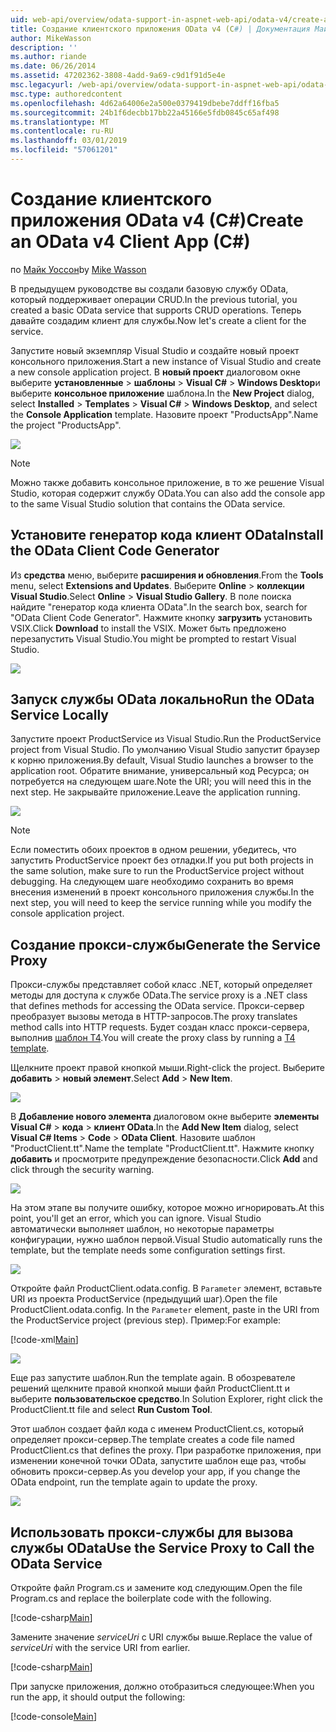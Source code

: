 ```yaml
---
uid: web-api/overview/odata-support-in-aspnet-web-api/odata-v4/create-an-odata-v4-client-app
title: Создание клиентского приложения OData v4 (C#) | Документация Майкрософт
author: MikeWasson
description: ''
ms.author: riande
ms.date: 06/26/2014
ms.assetid: 47202362-3808-4add-9a69-c9d1f91d5e4e
msc.legacyurl: /web-api/overview/odata-support-in-aspnet-web-api/odata-v4/create-an-odata-v4-client-app
msc.type: authoredcontent
ms.openlocfilehash: 4d62a64006e2a500e0379419dbebe7ddff16fba5
ms.sourcegitcommit: 24b1f6decbb17bb22a45166e5fdb0845c65af498
ms.translationtype: MT
ms.contentlocale: ru-RU
ms.lasthandoff: 03/01/2019
ms.locfileid: "57061201"
---
```

<a name="create-an-odata-v4-client-app-c"></a><span data-ttu-id="d9f4f-102">Создание клиентского приложения OData v4 (C#)</span><span class="sxs-lookup"><span data-stu-id="d9f4f-102">Create an OData v4 Client App (C#)</span></span>
====================
<span data-ttu-id="d9f4f-103">по [Майк Уоссон](https://github.com/MikeWasson)</span><span class="sxs-lookup"><span data-stu-id="d9f4f-103">by [Mike Wasson](https://github.com/MikeWasson)</span></span>

<span data-ttu-id="d9f4f-104">В предыдущем руководстве вы создали базовую службу OData, который поддерживает операции CRUD.</span><span class="sxs-lookup"><span data-stu-id="d9f4f-104">In the previous tutorial, you created a basic OData service that supports CRUD operations.</span></span> <span data-ttu-id="d9f4f-105">Теперь давайте создадим клиент для службы.</span><span class="sxs-lookup"><span data-stu-id="d9f4f-105">Now let's create a client for the service.</span></span>

<span data-ttu-id="d9f4f-106">Запустите новый экземпляр Visual Studio и создайте новый проект консольного приложения.</span><span class="sxs-lookup"><span data-stu-id="d9f4f-106">Start a new instance of Visual Studio and create a new console application project.</span></span> <span data-ttu-id="d9f4f-107">В **новый проект** диалоговом окне выберите **установленные** &gt; **шаблоны** &gt; **Visual C#** &gt; **Windows Desktop**и выберите **консольное приложение** шаблона.</span><span class="sxs-lookup"><span data-stu-id="d9f4f-107">In the **New Project** dialog, select **Installed** &gt; **Templates** &gt; **Visual C#** &gt; **Windows Desktop**, and select the **Console Application** template.</span></span> <span data-ttu-id="d9f4f-108">Назовите проект &quot;ProductsApp&quot;.</span><span class="sxs-lookup"><span data-stu-id="d9f4f-108">Name the project &quot;ProductsApp&quot;.</span></span>

![](create-an-odata-v4-client-app/_static/image1.png)

> [!NOTE]
> <span data-ttu-id="d9f4f-109">Можно также добавить консольное приложение, в то же решение Visual Studio, которая содержит службу OData.</span><span class="sxs-lookup"><span data-stu-id="d9f4f-109">You can also add the console app to the same Visual Studio solution that contains the OData service.</span></span>


## <a name="install-the-odata-client-code-generator"></a><span data-ttu-id="d9f4f-110">Установите генератор кода клиент OData</span><span class="sxs-lookup"><span data-stu-id="d9f4f-110">Install the OData Client Code Generator</span></span>

<span data-ttu-id="d9f4f-111">Из **средства** меню, выберите **расширения и обновления**.</span><span class="sxs-lookup"><span data-stu-id="d9f4f-111">From the **Tools** menu, select **Extensions and Updates**.</span></span> <span data-ttu-id="d9f4f-112">Выберите **Online** &gt; **коллекции Visual Studio**.</span><span class="sxs-lookup"><span data-stu-id="d9f4f-112">Select **Online** &gt; **Visual Studio Gallery**.</span></span> <span data-ttu-id="d9f4f-113">В поле поиска найдите &quot;генератор кода клиента OData&quot;.</span><span class="sxs-lookup"><span data-stu-id="d9f4f-113">In the search box, search for &quot;OData Client Code Generator&quot;.</span></span> <span data-ttu-id="d9f4f-114">Нажмите кнопку **загрузить** установить VSIX.</span><span class="sxs-lookup"><span data-stu-id="d9f4f-114">Click **Download** to install the VSIX.</span></span> <span data-ttu-id="d9f4f-115">Может быть предложено перезапустить Visual Studio.</span><span class="sxs-lookup"><span data-stu-id="d9f4f-115">You might be prompted to restart Visual Studio.</span></span>

[![](create-an-odata-v4-client-app/_static/image3.png)](create-an-odata-v4-client-app/_static/image2.png)

## <a name="run-the-odata-service-locally"></a><span data-ttu-id="d9f4f-116">Запуск службы OData локально</span><span class="sxs-lookup"><span data-stu-id="d9f4f-116">Run the OData Service Locally</span></span>

<span data-ttu-id="d9f4f-117">Запустите проект ProductService из Visual Studio.</span><span class="sxs-lookup"><span data-stu-id="d9f4f-117">Run the ProductService project from Visual Studio.</span></span> <span data-ttu-id="d9f4f-118">По умолчанию Visual Studio запустит браузер к корню приложения.</span><span class="sxs-lookup"><span data-stu-id="d9f4f-118">By default, Visual Studio launches a browser to the application root.</span></span> <span data-ttu-id="d9f4f-119">Обратите внимание, универсальный код Ресурса; он потребуется на следующем шаге.</span><span class="sxs-lookup"><span data-stu-id="d9f4f-119">Note the URI; you will need this in the next step.</span></span> <span data-ttu-id="d9f4f-120">Не закрывайте приложение.</span><span class="sxs-lookup"><span data-stu-id="d9f4f-120">Leave the application running.</span></span>

![](create-an-odata-v4-client-app/_static/image4.png)

> [!NOTE]
> <span data-ttu-id="d9f4f-121">Если поместить обоих проектов в одном решении, убедитесь, что запустить ProductService проект без отладки.</span><span class="sxs-lookup"><span data-stu-id="d9f4f-121">If you put both projects in the same solution, make sure to run the ProductService project without debugging.</span></span> <span data-ttu-id="d9f4f-122">На следующем шаге необходимо сохранить во время внесения изменений в проект консольного приложения службы.</span><span class="sxs-lookup"><span data-stu-id="d9f4f-122">In the next step, you will need to keep the service running while you modify the console application project.</span></span>


## <a name="generate-the-service-proxy"></a><span data-ttu-id="d9f4f-123">Создание прокси-службы</span><span class="sxs-lookup"><span data-stu-id="d9f4f-123">Generate the Service Proxy</span></span>

<span data-ttu-id="d9f4f-124">Прокси-службы представляет собой класс .NET, который определяет методы для доступа к службе OData.</span><span class="sxs-lookup"><span data-stu-id="d9f4f-124">The service proxy is a .NET class that defines methods for accessing the OData service.</span></span> <span data-ttu-id="d9f4f-125">Прокси-сервер преобразует вызовы метода в HTTP-запросов.</span><span class="sxs-lookup"><span data-stu-id="d9f4f-125">The proxy translates method calls into HTTP requests.</span></span> <span data-ttu-id="d9f4f-126">Будет создан класс прокси-сервера, выполнив [шаблон T4](https://msdn.microsoft.com/library/bb126445.aspx).</span><span class="sxs-lookup"><span data-stu-id="d9f4f-126">You will create the proxy class by running a [T4 template](https://msdn.microsoft.com/library/bb126445.aspx).</span></span>

<span data-ttu-id="d9f4f-127">Щелкните проект правой кнопкой мыши.</span><span class="sxs-lookup"><span data-stu-id="d9f4f-127">Right-click the project.</span></span> <span data-ttu-id="d9f4f-128">Выберите **добавить** &gt; **новый элемент**.</span><span class="sxs-lookup"><span data-stu-id="d9f4f-128">Select **Add** &gt; **New Item**.</span></span>

![](create-an-odata-v4-client-app/_static/image5.png)

<span data-ttu-id="d9f4f-129">В **Добавление нового элемента** диалоговом окне выберите **элементы Visual C#** &gt; **кода** &gt; **клиент OData**.</span><span class="sxs-lookup"><span data-stu-id="d9f4f-129">In the **Add New Item** dialog, select **Visual C# Items** &gt; **Code** &gt; **OData Client**.</span></span> <span data-ttu-id="d9f4f-130">Назовите шаблон &quot;ProductClient.tt&quot;.</span><span class="sxs-lookup"><span data-stu-id="d9f4f-130">Name the template &quot;ProductClient.tt&quot;.</span></span> <span data-ttu-id="d9f4f-131">Нажмите кнопку **добавить** и просмотрите предупреждение безопасности.</span><span class="sxs-lookup"><span data-stu-id="d9f4f-131">Click **Add** and click through the security warning.</span></span>

[![](create-an-odata-v4-client-app/_static/image7.png)](create-an-odata-v4-client-app/_static/image6.png)

<span data-ttu-id="d9f4f-132">На этом этапе вы получите ошибку, которое можно игнорировать.</span><span class="sxs-lookup"><span data-stu-id="d9f4f-132">At this point, you'll get an error, which you can ignore.</span></span> <span data-ttu-id="d9f4f-133">Visual Studio автоматически выполняет шаблон, но некоторые параметры конфигурации, нужно шаблон первой.</span><span class="sxs-lookup"><span data-stu-id="d9f4f-133">Visual Studio automatically runs the template, but the template needs some configuration settings first.</span></span>

[![](create-an-odata-v4-client-app/_static/image9.png)](create-an-odata-v4-client-app/_static/image8.png)

<span data-ttu-id="d9f4f-134">Откройте файл ProductClient.odata.config. В `Parameter` элемент, вставьте URI из проекта ProductService (предыдущий шаг).</span><span class="sxs-lookup"><span data-stu-id="d9f4f-134">Open the file ProductClient.odata.config. In the `Parameter` element, paste in the URI from the ProductService project (previous step).</span></span> <span data-ttu-id="d9f4f-135">Пример:</span><span class="sxs-lookup"><span data-stu-id="d9f4f-135">For example:</span></span>

[!code-xml[Main](create-an-odata-v4-client-app/samples/sample1.xml)]

[![](create-an-odata-v4-client-app/_static/image11.png)](create-an-odata-v4-client-app/_static/image10.png)

<span data-ttu-id="d9f4f-136">Еще раз запустите шаблон.</span><span class="sxs-lookup"><span data-stu-id="d9f4f-136">Run the template again.</span></span> <span data-ttu-id="d9f4f-137">В обозревателе решений щелкните правой кнопкой мыши файл ProductClient.tt и выберите **пользовательское средство**.</span><span class="sxs-lookup"><span data-stu-id="d9f4f-137">In Solution Explorer, right click the ProductClient.tt file and select **Run Custom Tool**.</span></span>

<span data-ttu-id="d9f4f-138">Этот шаблон создает файл кода с именем ProductClient.cs, который определяет прокси-сервер.</span><span class="sxs-lookup"><span data-stu-id="d9f4f-138">The template creates a code file named ProductClient.cs that defines the proxy.</span></span> <span data-ttu-id="d9f4f-139">При разработке приложения, при изменении конечной точки OData, запустите шаблон еще раз, чтобы обновить прокси-сервер.</span><span class="sxs-lookup"><span data-stu-id="d9f4f-139">As you develop your app, if you change the OData endpoint, run the template again to update the proxy.</span></span>

![](create-an-odata-v4-client-app/_static/image12.png)

## <a name="use-the-service-proxy-to-call-the-odata-service"></a><span data-ttu-id="d9f4f-140">Использовать прокси-службы для вызова службы OData</span><span class="sxs-lookup"><span data-stu-id="d9f4f-140">Use the Service Proxy to Call the OData Service</span></span>

<span data-ttu-id="d9f4f-141">Откройте файл Program.cs и замените код следующим.</span><span class="sxs-lookup"><span data-stu-id="d9f4f-141">Open the file Program.cs and replace the boilerplate code with the following.</span></span>

[!code-csharp[Main](create-an-odata-v4-client-app/samples/sample2.cs)]

<span data-ttu-id="d9f4f-142">Замените значение *serviceUri* с URI службы выше.</span><span class="sxs-lookup"><span data-stu-id="d9f4f-142">Replace the value of *serviceUri* with the service URI from earlier.</span></span>

[!code-csharp[Main](create-an-odata-v4-client-app/samples/sample3.cs)]

<span data-ttu-id="d9f4f-143">При запуске приложения, должно отобразиться следующее:</span><span class="sxs-lookup"><span data-stu-id="d9f4f-143">When you run the app, it should output the following:</span></span>

[!code-console[Main](create-an-odata-v4-client-app/samples/sample4.cmd)]
